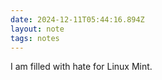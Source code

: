 ```yaml
---
date: 2024-12-11T05:44:16.894Z
layout: note
tags: notes
---
```

I am filled with hate for Linux Mint.
